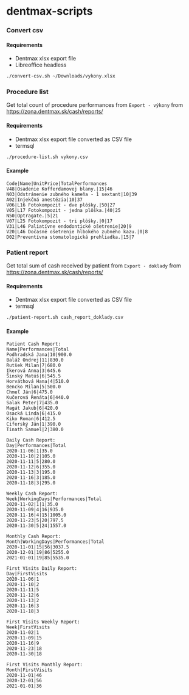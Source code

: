 # dentmax-scripts

### Convert csv

#### Requirements

- Dentmax xlsx export file
- Libreoffice headless

```sh
./convert-csv.sh ~/Downloads/vykony.xlsx
```

### Procedure list

Get total count of procedure performances from `Export - výkony` from https://zona.dentmax.sk/cash/reports/

####  Requirements

- Dentmax xlsx export file converted as CSV file
- termsql

```sh
./procedure-list.sh vykony.csv
```

#### Example

```
Code|Name|UnitPrice|TotalPerformances
V48|Osadenie Kofferdamovej blany.|15|46
N03|Odstránenie zubného kameňa - 1 sextant|10|39
A02|Injekčná anestézia|10|37
V06|L16 Fotokompozit - dve plôšky.|50|27
V05|L17 Fotokompozit - jedna plôška.|40|25
N50|Optragate.|5|21
V07|L25 Fotokompozit - tri plôšky.|0|17
V31|L46 Paliatívne endodontické ošetrenie|20|9
V20|L46 Dočasné ošetrenie hlbokého zubného kazu.|0|8
D02|Preventívna stomatologická prehliadka.|15|7
```

### Patient report

Get total sum of cash received by patient from `Export - doklady` from https://zona.dentmax.sk/cash/reports/

####  Requirements

- Dentmax xlsx export file converted as CSV file
- termsql

```sh
./patient-report.sh cash_report_doklady.csv
```

#### Example

```
Patient Cash Report:
Name|Performances|Total
Podhradská Jana|10|900.0
Baláž Ondrej|11|830.0
Rutšek Milan|7|680.0
Ikerová Anna|3|645.6
Šinský Matúš|6|545.5
Horváthová Hana|4|510.0
Bencko Milan|5|500.0
Chmeľ Ján|6|475.0
Kučerová Renáta|6|440.0
Salak Peter|7|435.0
Magát Jakub|6|420.0
Osacká Linda|6|415.0
Kiko Roman|6|412.5
Ciferský Ján|1|390.0
Tinath Samuel|2|380.0

Daily Cash Report:
Day|Performances|Total
2020-11-06|1|35.0
2020-11-10|2|105.0
2020-11-11|5|280.0
2020-11-12|6|355.0
2020-11-13|3|195.0
2020-11-16|3|185.0
2020-11-18|3|295.0

Weekly Cash Report:
Week|WorkingDays|Performances|Total
2020-11-02|1|1|35.0
2020-11-09|4|16|935.0
2020-11-16|4|15|1005.0
2020-11-23|5|20|797.5
2020-11-30|5|24|1557.0

Monthly Cash Report:
Month|WorkingDays|Performances|Total
2020-11-01|15|56|3037.5
2020-12-01|19|86|5255.0
2021-01-01|19|85|5535.0

First Visits Daily Report:
Day|FirstVisits
2020-11-06|1
2020-11-10|2
2020-11-11|5
2020-11-12|6
2020-11-13|2
2020-11-16|3
2020-11-18|3

First Visits Weekly Report:
Week|FirstVisits
2020-11-02|1
2020-11-09|15
2020-11-16|9
2020-11-23|18
2020-11-30|18

First Visits Monthly Report:
Month|FirstVisits
2020-11-01|46
2020-12-01|56
2021-01-01|36
```